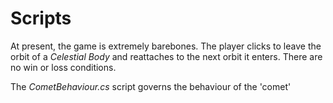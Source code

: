 # Scripts

At present, the game is extremely barebones. The player clicks to leave the orbit of a _Celestial Body_ and reattaches to the next orbit it enters. There are no win or loss conditions.

The _CometBehaviour.cs_ script governs the behaviour of the 'comet'
